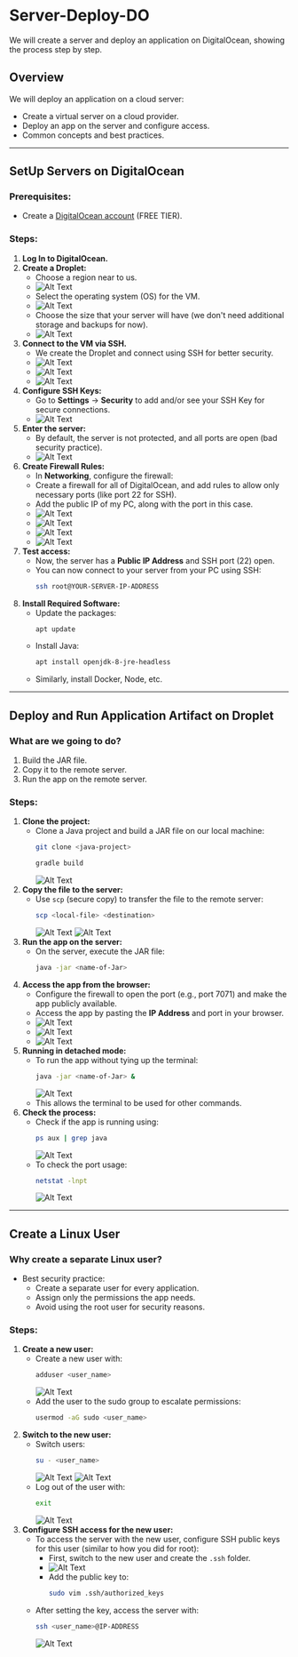 # Server-Deploy-DO 

We will create a server and deploy an application on DigitalOcean, showing the process step by step.

## Overview
We will deploy an application on a cloud server:
- Create a virtual server on a cloud provider.
- Deploy an app on the server and configure access.
- Common concepts and best practices.

---

## SetUp Servers on DigitalOcean

### Prerequisites:
- Create a [DigitalOcean account](https://www.digitalocean.com/) (FREE TIER).

### Steps:
1. **Log In to DigitalOcean.**
2. **Create a Droplet:**
   - Choose a region near to us.
   - ![Alt Text](Cloud-and-Infrastructure-as-Service/SetUp-Servers-on-Digital-Ocean/2-region.png)
   - Select the operating system (OS) for the VM.
   - ![Alt Text](Cloud-and-Infrastructure-as-Service/SetUp-Servers-on-Digital-Ocean/3-OS.png)
   - Choose the size that your server will have (we don't need additional storage and backups for now).
   - ![Alt Text](Cloud-and-Infrastructure-as-Service/SetUp-Servers-on-Digital-Ocean/4-Size.png)
3. **Connect to the VM via SSH.**
   - We create the Droplet and connect using SSH for better security.
   - ![Alt Text](Cloud-and-Infrastructure-as-Service/SetUp-Servers-on-Digital-Ocean/5-Connection-SSH.png)
   - ![Alt Text](Cloud-and-Infrastructure-as-Service/SetUp-Servers-on-Digital-Ocean/6-create-droplet.png)
   - ![Alt Text](Cloud-and-Infrastructure-as-Service/SetUp-Servers-on-Digital-Ocean/7-create-droplet.png)
4. **Configure SSH Keys:**
   - Go to **Settings** -> **Security** to add and/or see your SSH Key for secure connections.
   - ![Alt Text](Cloud-and-Infrastructure-as-Service/SetUp-Servers-on-Digital-Ocean/8-Settings-and-Security.png)
5. **Enter the server:**
   - By default, the server is not protected, and all ports are open (bad security practice).
   - ![Alt Text](Cloud-and-Infrastructure-as-Service/SetUp-Servers-on-Digital-Ocean/9-Into-our-server.png)
6. **Create Firewall Rules:**
   - In **Networking**, configure the firewall:
   - Create a firewall for all of DigitalOcean, and add rules to allow only necessary ports (like port 22 for SSH).
   - Add the public IP of my PC, along with the port in this case.
   - ![Alt Text](Cloud-and-Infrastructure-as-Service/SetUp-Servers-on-Digital-Ocean/10-go-to-networking.png)
   - ![Alt Text](Cloud-and-Infrastructure-as-Service/SetUp-Servers-on-Digital-Ocean/11-Edit-firewall.png)
   - ![Alt Text](Cloud-and-Infrastructure-as-Service/SetUp-Servers-on-Digital-Ocean/12-Conf-Name-Conn-Opt.png)
   - ![Alt Text](Cloud-and-Infrastructure-as-Service/SetUp-Servers-on-Digital-Ocean/13-Add-Droplet.png)
7. **Test access:**
   - Now, the server has a **Public IP Address** and SSH port (22) open.
   - You can now connect to your server from your PC using SSH:
     ```bash
     ssh root@YOUR-SERVER-IP-ADDRESS
     ```
8. **Install Required Software:**
   - Update the packages:
     ```bash
     apt update
     ```
   - Install Java:
     ```bash
     apt install openjdk-8-jre-headless
     ```
   - Similarly, install Docker, Node, etc.

---

## Deploy and Run Application Artifact on Droplet

### What are we going to do?
1. Build the JAR file.
2. Copy it to the remote server.
3. Run the app on the remote server.

### Steps:
1. **Clone the project:**
   - Clone a Java project and build a JAR file on our local machine:
     ```bash
     git clone <java-project>
     ```
     ```bash
     gradle build
     ```
     ![Alt Text](Cloud-and-Infrastructure-as-Service/Deploy-And-Run-Application-Artifact-on-Droplet/1-Build-File.png)
2. **Copy the file to the server:**
   - Use `scp` (secure copy) to transfer the file to the remote server:
     ```bash
     scp <local-file> <destination>
     ```
     ![Alt Text](Cloud-and-Infrastructure-as-Service/Deploy-And-Run-Application-Artifact-on-Droplet/2-Secure-Copy.png)
     ![Alt Text](Cloud-and-Infrastructure-as-Service/Deploy-And-Run-Application-Artifact-on-Droplet/3-Secure-Copy.png)
3. **Run the app on the server:**
   - On the server, execute the JAR file:
     ```bash
     java -jar <name-of-Jar>
     ```
4. **Access the app from the browser:**
   - Configure the firewall to open the port (e.g., port 7071) and make the app publicly available.
   - Access the app by pasting the **IP Address** and port in your browser.
   - ![Alt Text](Cloud-and-Infrastructure-as-Service/Deploy-And-Run-Application-Artifact-on-Droplet/Running-app-into-server.png)
   - ![Alt Text](Cloud-and-Infrastructure-as-Service/Deploy-And-Run-Application-Artifact-on-Droplet/5-Config-Firewall.png)
   - ![Alt Text](Cloud-and-Infrastructure-as-Service/Deploy-And-Run-Application-Artifact-on-Droplet/6-App-Working.png)
5. **Running in detached mode:**
   - To run the app without tying up the terminal:
     ```bash
     java -jar <name-of-Jar> &
     ```
     ![Alt Text](Cloud-and-Infrastructure-as-Service/Deploy-And-Run-Application-Artifact-on-Droplet/7-Without-Attach.png)
   - This allows the terminal to be used for other commands.
6. **Check the process:**
   - Check if the app is running using:
     ```bash
     ps aux | grep java
     ```
     ![Alt Text](Cloud-and-Infrastructure-as-Service/Deploy-And-Run-Application-Artifact-on-Droplet/8-Check-apps.png)
   - To check the port usage:
     ```bash
     netstat -lnpt
     ```
     ![Alt Text](Cloud-and-Infrastructure-as-Service/Deploy-And-Run-Application-Artifact-on-Droplet/9-port-running.png)

---

## Create a Linux User

### Why create a separate Linux user?
- Best security practice: 
   - Create a separate user for every application.
   - Assign only the permissions the app needs.
   - Avoid using the root user for security reasons.

### Steps:
1. **Create a new user:**
   - Create a new user with:
     ```bash
     adduser <user_name>
     ```
     ![Alt Text](Cloud-and-Infrastructure-as-Service/Create-a-linux-user/1-Set-new-user.png)
   - Add the user to the sudo group to escalate permissions:
     ```bash
     usermod -aG sudo <user_name>
     ```
2. **Switch to the new user:**
   - Switch users:
     ```bash
     su - <user_name>
     ```
     ![Alt Text](Cloud-and-Infrastructure-as-Service/Create-a-linux-user/2-Switch-Server.png)
     ![Alt Text](Cloud-and-Infrastructure-as-Service/Create-a-linux-user/3-Switch-Server.png)
   - Log out of the user with:
     ```bash
     exit
     ```
     ![Alt Text](Cloud-and-Infrastructure-as-Service/Create-a-linux-user/4-LogOut.png)
3. **Configure SSH access for the new user:**
   - To access the server with the new user, configure SSH public keys for this user (similar to how you did for root):
     - First, switch to the new user and create the `.ssh` folder.
     - ![Alt Text](Cloud-and-Infrastructure-as-Service/Create-a-linux-user/5-Config-SSH-Key-for-User.png)
     - Add the public key to:
       ```bash
       sudo vim .ssh/authorized_keys
       ```
   - After setting the key, access the server with:
     ```bash
     ssh <user_name>@IP-ADDRESS
     ```
     ![Alt Text](Cloud-and-Infrastructure-as-Service/Create-a-linux-user/6-Enter-to-our-server-user.png)

